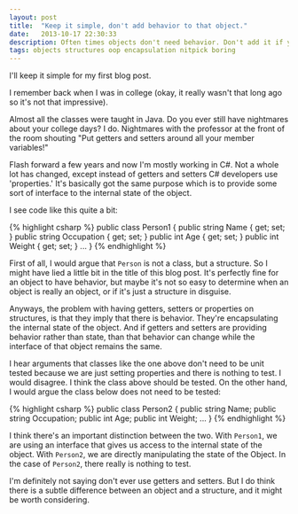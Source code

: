 ```yaml
---
layout: post
title:  "Keep it simple, don't add behavior to that object."
date:   2013-10-17 22:30:33
description: Often times objects don't need behavior. Don't add it if you don't need it.
tags: objects structures oop encapsulation nitpick boring
---
```

I'll keep it simple for my first blog post.

I remember back when I was in college (okay, it really wasn't that long ago so it's not that impressive). 

Almost all the classes were taught in Java. Do you ever still have nightmares about your college days?  I do.
Nightmares with the professor at the front of the room shouting "Put getters and setters around all your member variables!"

Flash forward a few years and now I'm mostly working in C#. Not a whole lot has changed, except instead of getters and setters
C# developers use 'properties.' It's basically got the same purpose which is to provide some sort of interface to the internal
state of the object.

I see code like this quite a bit:

{% highlight csharp %}
public class Person1
{ 
    public string Name { get; set; }
    public string Occupation { get; set; }
    public int Age { get; set; }
    public int Weight { get; set; }
    ...
}
{% endhighlight %}

First of all, I would argue that `Person` is not a class, but a structure. So I might have lied a little bit in the title of this
blog post. It's perfectly fine for an object to have behavior, but maybe it's not so easy to determine when an object is really an object, or if it's
just a structure in disguise.

Anyways, the problem with having getters, setters or properties on structures, is that they imply that there is behavior. They're encapsulating the
internal state of the object. And if getters and setters are providing behavior rather than state, than that behavior can change while
the interface of that object remains the same.

I hear arguments that classes like the one above don't need to be unit tested because we are just setting properties and there is nothing to test.
I would disagree.  I think the class above should be tested. On the other hand, I would argue the class below does not need to be tested:

{% highlight csharp %}
public class Person2
{ 
    public string Name;
    public string Occupation;
    public int Age;
    public int Weight;
    ...
}
{% endhighlight %}

I think there's an important distinction between the two. With `Person1`, we are using an interface that gives us access to the internal state of the object.
With `Person2`, we are directly manipulating the state of the Object. In the case of `Person2`, there really is nothing to test.

I'm definitely not saying don't ever use getters and setters. But I do think there is a subtle difference between
an object and a structure, and it might be worth considering.
